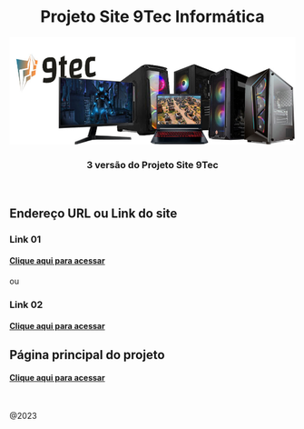 <div align="center">
<h1>Projeto Site 9Tec Informática</h1>
<img src="img/banner.jpg" width="800px"/>
<h3>3 versão do Projeto Site 9Tec</h3>
</div>
<br/>

## Endereço URL ou Link do site 

<h3> Link 01 </h3>
<h4><a href="https://projeto9tec.caiorodriguesportfolios.com.br/">Clique aqui para acessar</a></h4>

ou

<h3>Link 02 </h3>
<h4><a href="http://projeto9tecinformatica.epizy.com/">Clique aqui para acessar</a></h4>

## Página principal do projeto
<h4><a href="https://github.com/caiorodrigues2804/projeto_9tec">Clique aqui para acessar</a></h4> 
<br/>

@2023
